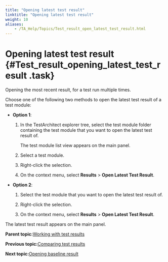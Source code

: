 ```yaml
--- 
title: "Opening latest test result"
linktitle: "Opening latest test result"
weight: 10
aliases: 
    - /TA_Help/Topics/Test_result_open_latest_test_result.html
---
```

# Opening latest test result {#Test_result_opening_latest_test_result .task}

Opening the most recent result, for a test run multiple times.

Choose one of the following two methods to open the latest test result of a test module:

-   **Option 1**:

    1.  In the TestArchitect explorer tree, select the test module folder containing the test module that you want to open the latest test result of.

        The test module list view appears on the main panel.

    2.  Select a test module.

    3.  Right-click the selection.

    4.  On the context menu, select **Results** \> **Open Latest Test Result**.

-   **Option 2**:

    1.  Select the test module that you want to open the latest test result of.

    2.  Right-click the selection.

    3.  On the context menu, select **Results** \> **Open Latest Test Result**.


The latest test result appears on the main panel.

**Parent topic:**[Working with test results](../../TA_Help/Topics/Test_result.html)

**Previous topic:**[Comparing test results](../../TA_Help/Topics/Test_result_baselining.html)

**Next topic:**[Opening baseline result](../../TA_Help/Topics/Test_result_open_baseline_result.html)

